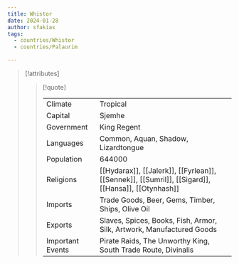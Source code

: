 ```yaml
---
title: Whistor
date: 2024-01-28
author: sfakias
tags:
  - countries/Whistor
  - countries/Palaurim

---
```

> [!attributes]
> 
> > [!quote]
> >
> > | | |
> > | --- | --- |
> > | Climate | Tropical |
> > | Capital | Sjemhe |
> > | Government | King Regent |
> > | Languages | Common, Aquan, Shadow, Lizardtongue |
> > | Population | 644000 |
> > | Religions | [[Hydarax]], [[Jalerk]], [[Fyrlean]], [[Sennek]], [[Sumril]], [[Sigard]], [[Hansa]], [[Otynhash]] |
> > | Imports | Trade Goods, Beer, Gems, Timber, Ships, Olive Oil |
> > | Exports | Slaves, Spices, Books, Fish, Armor, Silk, Artwork, Manufactured Goods |
> > | Important Events | Pirate Raids, The Unworthy King, South Trade Route, Divinalis |
